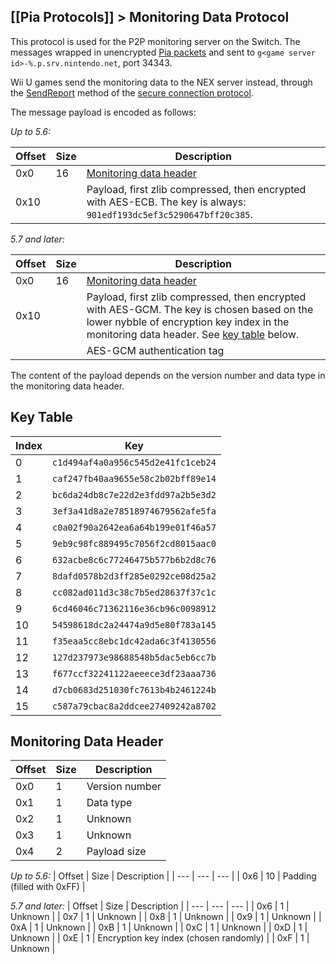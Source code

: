 [[Pia Protocols]] > Monitoring Data Protocol
---

This protocol is used for the P2P monitoring server on the Switch. The messages wrapped in unencrypted [Pia packets](Pia-Protocol) and sent to `g<game server id>-%.p.srv.nintendo.net`, port 34343.

Wii U games send the monitoring data to the NEX server instead, through the [SendReport](https://github.com/kinnay/NintendoClients/wiki/Secure-Protocol#8-sendreport) method of the [secure connection protocol](https://github.com/kinnay/NintendoClients/wiki/Secure-Protocol).

The message payload is encoded as follows:

*Up to 5.6:*

| Offset | Size | Description |
| --- | --- | --- |
| 0x0 | 16 | [Monitoring data header](#monitoring-data-header) |
| 0x10 | | Payload, first zlib compressed, then encrypted with AES-ECB. The key is always: `901edf193dc5ef3c5290647bff20c385`. |

*5.7 and later:*

| Offset | Size | Description |
| --- | --- | --- |
| 0x0 | 16 | [Monitoring data header](#monitoring-data-header) |
| 0x10 | | Payload, first zlib compressed, then encrypted with AES-GCM. The key is chosen based on the lower nybble of encryption key index in the monitoring data header. See [key table](Key-Table) below. |
| | | AES-GCM authentication tag |

The content of the payload depends on the version number and data type in the monitoring data header.

## Key Table
| Index | Key |
| --- | --- |
| 0 | `c1d494af4a0a956c545d2e41fc1ceb24` |
| 1 | `caf247fb40aa9655e58c2b02bff89e14` |
| 2 | `bc6da24db8c7e22d2e3fdd97a2b5e3d2` |
| 3 | `3ef3a41d8a2e78518974679562afe5fa` |
| 4 | `c0a02f90a2642ea6a64b199e01f46a57` |
| 5 | `9eb9c98fc889495c7056f2cd8015aac0` |
| 6 | `632acbe8c6c77246475b577b6b2d8c76` |
| 7 | `8dafd0578b2d3ff285e0292ce08d25a2` |
| 8 | `cc082ad011d3c38c7b5ed28637f37c1c` |
| 9 | `6cd46046c71362116e36cb96c0098912` |
| 10 | `54598618dc2a24474a9d5e80f783a145` |
| 11 | `f35eaa5cc8ebc1dc42ada6c3f4130556` |
| 12 | `127d237973e98688548b5dac5eb6cc7b` |
| 13 | `f677ccf32241122aeeece3df23aaa736` |
| 14 | `d7cb0683d251030fc7613b4b2461224b` |
| 15 | `c587a79cbac8a2ddcee27409242a8702` |

## Monitoring Data Header
| Offset | Size | Description |
| --- | --- | --- |
| 0x0 | 1 | Version number |
| 0x1 | 1 | Data type |
| 0x2 | 1 | Unknown |
| 0x3 | 1 | Unknown |
| 0x4 | 2 | Payload size |

*Up to 5.6:*
| Offset | Size | Description |
| --- | --- | --- |
| 0x6 | 10 | Padding (filled with 0xFF) |

*5.7 and later:*
| Offset | Size | Description |
| --- | --- | --- |
| 0x6 | 1 | Unknown |
| 0x7 | 1 | Unknown |
| 0x8 | 1 | Unknown |
| 0x9 | 1 | Unknown |
| 0xA | 1 | Unknown |
| 0xB | 1 | Unknown |
| 0xC | 1 | Unknown |
| 0xD | 1 | Unknown |
| 0xE | 1 | Encryption key index (chosen randomly) |
| 0xF | 1 | Unknown |